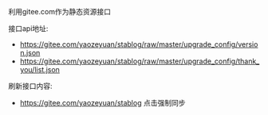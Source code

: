 利用gitee.com作为静态资源接口

接口api地址:
- https://gitee.com/yaozeyuan/stablog/raw/master/upgrade_config/version.json
- https://gitee.com/yaozeyuan/stablog/raw/master/upgrade_config/thank_you/list.json

刷新接口内容:

- https://gitee.com/yaozeyuan/stablog  点击强制同步
